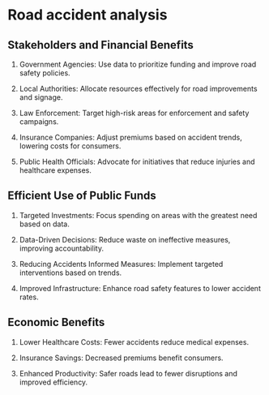 # Road accident analysis

## Stakeholders and Financial Benefits
1. Government Agencies: Use data to prioritize funding and improve road safety policies.

2. Local Authorities: Allocate resources effectively for road improvements and signage.

3. Law Enforcement: Target high-risk areas for enforcement and safety campaigns.

4. Insurance Companies: Adjust premiums based on accident trends, lowering costs for consumers.

5. Public Health Officials: Advocate for initiatives that reduce injuries and healthcare expenses.

## Efficient Use of Public Funds
1. Targeted Investments: Focus spending on areas with the greatest need based on data.

2. Data-Driven Decisions: Reduce waste on ineffective measures, improving accountability.

3. Reducing Accidents
Informed Measures: Implement targeted interventions based on trends.

4. Improved Infrastructure: Enhance road safety features to lower accident rates.

## Economic Benefits
1. Lower Healthcare Costs: Fewer accidents reduce medical expenses.

2. Insurance Savings: Decreased premiums benefit consumers.

3. Enhanced Productivity: Safer roads lead to fewer disruptions and improved efficiency.

